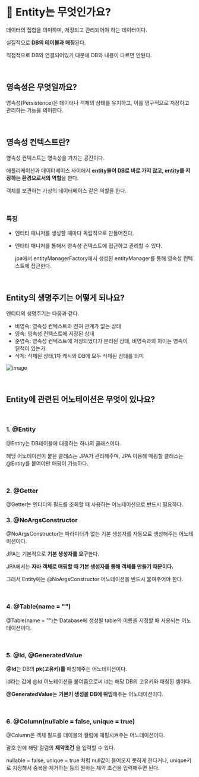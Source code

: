 # 📌 Entity는 무엇인가요?

데이터의 집합을 의미하며, 저장되고 관리되어야 하는 데이터이다.

실질적으로 **DB의 테이블과 매칭**된다.

직접적으로 DB와 연결되어있기 때문에 DB와 내용이 다르면 안된다.  

&nbsp;
## 영속성은 무엇일까요?

영속성(Persistence)은 데이터나 객체의 상태를 유지하고, 이를 영구적으로 저장하고 관리하는 기능을 의미한다. 

&nbsp;
## 영속성 컨텍스트란?

영속성 컨텍스트는 영속성을 가지는 공간이다.

애플리케이션과 데이터베이스 사이에서 **entity들이 DB로 바로 가지 않고, entity를 저장하는 환경으로서의 역할**을 한다.

객체를 보관하는 가상의 데이터베이스 같은 역할을 한다.

&nbsp;
### 특징

- 엔티티 매니저를 생성할 때마다 독립적으로 만들어진다.
- 엔티티 매니저를 통해서 영속성 컨텍스트에 접근하고 관리할 수 있다.

  jpa에서 entityManagerFactory에서 생성된 entityManager를 통해 영속성 컨텍스트에 접근한다.

&nbsp;
## Entity의 생명주기는 어떻게 되나요?

엔티티의 생명주기는 다음과 같다.

- 비영속: 영속성 컨텍스트와 전혀 관계가 없는 상태
- 영속: 영속성 컨텍스트에 저장된 상태
- 준영속: 영속성 컨텍스트에 저장되었다가 분리된 상태, 비영속과의 차이는 영속이 된적이 있는가.
- 삭제: 삭제된 상태,1차 캐시와 DB에 모두 삭제된 상태를 의미

![image](https://github.com/inu-appcenter/server-study-16th/assets/62889359/b96c020a-104d-4a2c-87f0-2fcff611e4bc)

&nbsp;
## Entity에 관련된 어노테이션은 무엇이 있나요?

&nbsp;
### **1. @Entity**

@Entity는 DB테이블에 대응하는 하나의 클래스이다.

해당 어노테이션이 붙은 클래스는 JPA가 관리해주며, JPA 이용해 매핑할 클래스는 @Entity를 붙여야만 매핑이 가능하다.


&nbsp;
### **2. @Getter**

@Getter는 엔티티의 필드를 조회할 때 사용하는 어노테이션으로 반드시 필요하다.
&nbsp;
### **3. @NoArgsConstructor**

@NoArgsConstructor는 파라미터가 없는 기본 생성자를 자동으로 생성해주는 어노테이션이다.

JPA는 기본적으로 **기본 생성자를 요구**한다.

JPA에서는 **자바 객체로 매핑할 때 기본 생성자를 통해 객체를 만들기 때문이다.**

그래서 Entity에는 @NoArgsConstructor 어노테이션을 반드시 붙여주어야 한다.

&nbsp;
### **4. @Table(name = "")**

@Table(name = "")는 Database에 생성될 table의 이름을 지정할 때 사용되는 어노테이션이다.

&nbsp;
### **5. @Id, @GeneratedValue**

**@Id**는 DB의 **pk(고유키)를** 매칭해주는 어노테이션이다.

id라는 값에 @Id 어노테이션을 붙여줌으로써 id는 해당 DB의 고유키와 매칭된 셈이다.

**@GeneratedValue**는 **기본키 생성을 DB에 위임**해주는 어노테이션이다.

&nbsp;
### **6. @Column(nullable = false, unique = true)**

@Column은 객체 필드를 테이블의 컬럼에 매핑시켜주는 어노테이션이다.

괄호 안에 해당 컬럼의 **제약조건** 을 입력할 수 있다.

nullable = false, unique = true 처럼 null값이 들어오지 못하게 한다거나, unique키로 지정해서 중복을 제거하는 등의 원하는 제약 조건을 입력해주면 된다.
